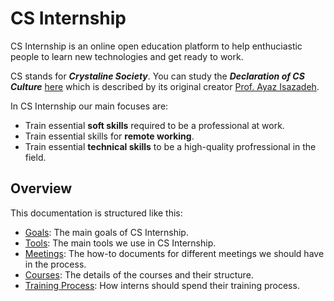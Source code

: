 # CS Internship

CS Internship is an online open education platform to help enthuciastic people to learn new technologies and get ready to work.

CS stands for ***Crystaline Society***. You can study the ***Declaration of CS Culture*** [here](http://isazadeh.net/ayaz/CsCulture.htm) which is described by its original creator [Prof. Ayaz Isazadeh](http://http://isazadeh.net/ayaz).

In CS Internship our main focuses are:
 - Train essential **soft skills** required to be a professional at work.
 - Train essential skills for **remote working**.
 - Train essential **technical skills** to be a high-quality profressional in the field.


## Overview
This documentation is structured like this:
- [Goals](/goals.md): The main goals of CS Internship.
- [Tools](/tools.md): The main tools we use in CS Internship.
- [Meetings](/meetings/readme.md): The how-to documents for different meetings we should have in the process.
- [Courses](/courses/readme.md): The details of the courses and their structure.
- [Training Process](/training-process.md): How interns should spend their training process.

